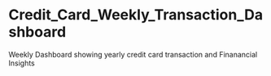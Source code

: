 # Credit_Card_Weekly_Transaction_Dashboard
Weekly Dashboard showing yearly credit card transaction and Finanancial Insights
